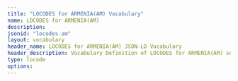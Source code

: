 ```yaml
---
title: "LOCODES for ARMENIA(AM) Vocabulary"
name: LOCODES for ARMENIA(AM) 
description: 
jsonid: "locodes-am"
layout: vocabulary
header_name: LOCODES for ARMENIA(AM) JSON-LD Vocabulary
header_description: Vocabulary Definition of LOCODES for ARMENIA(AM) semantics in HTML format. JSON-LD format is available at [locodes-am.jsonld](/vocabulary/locodes-am.jsonld)
type: locode
options:
---
```

